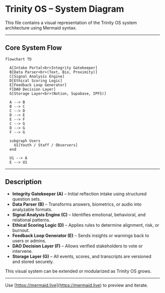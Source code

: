 # Trinity OS – System Diagram

This file contains a visual representation of the Trinity OS system architecture using Mermaid syntax.

---

## Core System Flow

```mermaid
flowchart TD

  A[Intake Portal<br>Integrity Gatekeeper]
  B[Data Parser<br>(Text, Bio, Proximity)]
  C[Signal Analysis Engine]
  D[Ethical Scoring Logic]
  E[Feedback Loop Generator]
  F[DAO Decision Layer]
  G[Storage Layer<br>(Notion, Supabase, IPFS)]

  A --> B
  B --> C
  C --> D
  D --> E
  E --> F
  C --> G
  D --> G
  F --> G

  subgraph Users
    U1[Youth / Staff / Observers]
  end

  U1 --> A
  E --> U1
```

---

## Description

- **Integrity Gatekeeper (A)** – Initial reflection intake using structured question sets.
- **Data Parser (B)** – Transforms answers, biometrics, or audio into analyzable formats.
- **Signal Analysis Engine (C)** – Identifies emotional, behavioral, and relational patterns.
- **Ethical Scoring Logic (D)** – Applies rules to determine alignment, risk, or burnout.
- **Feedback Loop Generator (E)** – Sends insights or warnings back to users or admins.
- **DAO Decision Layer (F)** – Allows verified stakeholders to vote or intervene.
- **Storage Layer (G)** – All events, scores, and transcripts are versioned and stored securely.

This visual system can be extended or modularized as Trinity OS grows.

---

Use [https://mermaid.live](https://mermaid.live) to preview and iterate.
